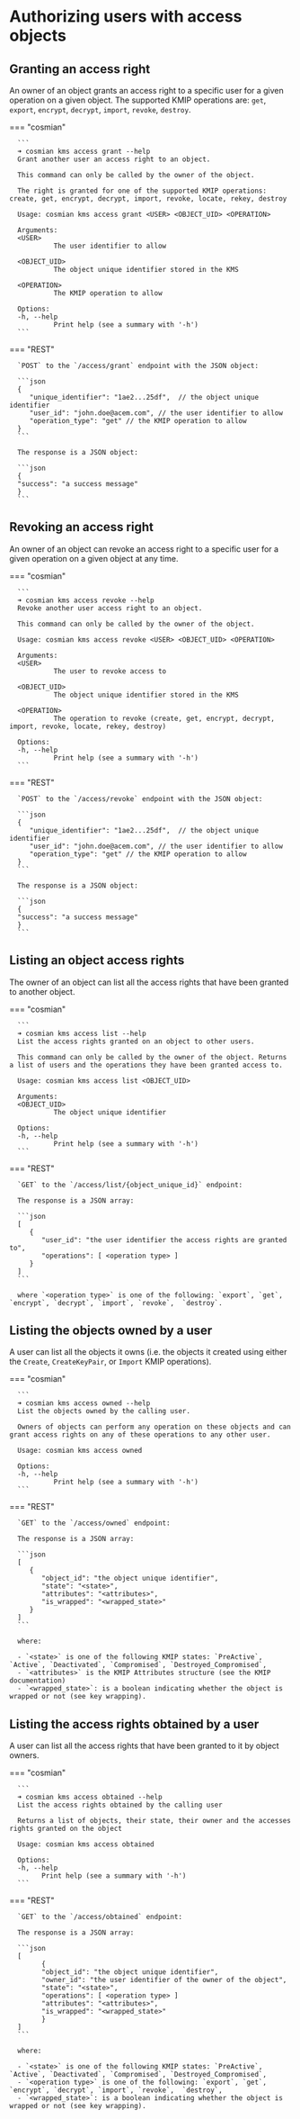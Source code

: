# Authorizing users with access objects

## Granting an access right

An owner of an object grants an access right to a specific user for a given operation on a given object.
The supported KMIP operations are: `get`, `export`, `encrypt`, `decrypt`, `import`, `revoke`, `destroy`.

=== "cosmian"

      ```
      ➜ cosmian kms access grant --help
      Grant another user an access right to an object.

      This command can only be called by the owner of the object.

      The right is granted for one of the supported KMIP operations: create, get, encrypt, decrypt, import, revoke, locate, rekey, destroy

      Usage: cosmian kms access grant <USER> <OBJECT_UID> <OPERATION>

      Arguments:
      <USER>
               The user identifier to allow

      <OBJECT_UID>
               The object unique identifier stored in the KMS

      <OPERATION>
               The KMIP operation to allow

      Options:
      -h, --help
               Print help (see a summary with '-h')
      ```

=== "REST"

      `POST` to the `/access/grant` endpoint with the JSON object:

      ```json
      {
         "unique_identifier": "1ae2...25df",  // the object unique identifier
         "user_id": "john.doe@acem.com", // the user identifier to allow
         "operation_type": "get" // the KMIP operation to allow
      }
      ```

      The response is a JSON object:

      ```json
      {
      "success": "a success message"
      }
      ```

## Revoking an access right

An owner of an object can revoke an access right to a specific user for a given operation on a given object at any time.

=== "cosmian"

      ```
      ➜ cosmian kms access revoke --help
      Revoke another user access right to an object.

      This command can only be called by the owner of the object.

      Usage: cosmian kms access revoke <USER> <OBJECT_UID> <OPERATION>

      Arguments:
      <USER>
               The user to revoke access to

      <OBJECT_UID>
               The object unique identifier stored in the KMS

      <OPERATION>
               The operation to revoke (create, get, encrypt, decrypt, import, revoke, locate, rekey, destroy)

      Options:
      -h, --help
               Print help (see a summary with '-h')
      ```

=== "REST"

      `POST` to the `/access/revoke` endpoint with the JSON object:

      ```json
      {
         "unique_identifier": "1ae2...25df",  // the object unique identifier
         "user_id": "john.doe@acem.com", // the user identifier to allow
         "operation_type": "get" // the KMIP operation to allow
      }
      ```

      The response is a JSON object:

      ```json
      {
      "success": "a success message"
      }
      ```

## Listing an object access rights

The owner of an object can list all the access rights that have been granted to another object.

=== "cosmian"

      ```
      ➜ cosmian kms access list --help
      List the access rights granted on an object to other users.

      This command can only be called by the owner of the object. Returns a list of users and the operations they have been granted access to.

      Usage: cosmian kms access list <OBJECT_UID>

      Arguments:
      <OBJECT_UID>
               The object unique identifier

      Options:
      -h, --help
               Print help (see a summary with '-h')
      ```

=== "REST"

      `GET` to the `/access/list/{object_unique_id}` endpoint:

      The response is a JSON array:

      ```json
      [
         {
            "user_id": "the user identifier the access rights are granted to",
            "operations": [ <operation type> ]
         }
      ]
      ```

      where `<operation type>` is one of the following: `export`, `get`, `encrypt`, `decrypt`, `import`, `revoke`,  `destroy`.

## Listing the objects owned by a user

A user can list all the objects it owns (i.e. the objects it created using either the `Create`, `CreateKeyPair`,
or `Import` KMIP operations).

=== "cosmian"

      ```
      ➜ cosmian kms access owned --help
      List the objects owned by the calling user.

      Owners of objects can perform any operation on these objects and can grant access rights on any of these operations to any other user.

      Usage: cosmian kms access owned

      Options:
      -h, --help
               Print help (see a summary with '-h')
      ```

=== "REST"

      `GET` to the `/access/owned` endpoint:

      The response is a JSON array:

      ```json
      [
         {
            "object_id": "the object unique identifier",
            "state": "<state>",
            "attributes": "<attributes>",
            "is_wrapped": "<wrapped_state>"
         }
      ]
      ```

      where:

      - `<state>` is one of the following KMIP states: `PreActive`, `Active`, `Deactivated`, `Compromised`, `Destroyed_Compromised`,
      - `<attributes>` is the KMIP Attributes structure (see the KMIP documentation)
      - `<wrapped_state>`: is a boolean indicating whether the object is wrapped or not (see key wrapping).

## Listing the access rights obtained by a user

A user can list all the access rights that have been granted to it by object owners.

=== "cosmian"

      ```
      ➜ cosmian kms access obtained --help
      List the access rights obtained by the calling user

      Returns a list of objects, their state, their owner and the accesses rights granted on the object

      Usage: cosmian kms access obtained

      Options:
      -h, --help
            Print help (see a summary with '-h')
      ```

=== "REST"

      `GET` to the `/access/obtained` endpoint:

      The response is a JSON array:

      ```json
      [
            {
            "object_id": "the object unique identifier",
            "owner_id": "the user identifier of the owner of the object",
            "state": "<state>",
            "operations": [ <operation type> ]
            "attributes": "<attributes>",
            "is_wrapped": "<wrapped_state>"
            }
      ]
      ```

      where:

      - `<state>` is one of the following KMIP states: `PreActive`, `Active`, `Deactivated`, `Compromised`, `Destroyed_Compromised`,
      - `<operation type>` is one of the following: `export`, `get`, `encrypt`, `decrypt`, `import`, `revoke`,  `destroy`,
      - `<wrapped_state>`: is a boolean indicating whether the object is wrapped or not (see key wrapping).

